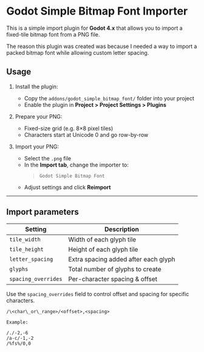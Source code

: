 # Godot Simple Bitmap Font Importer

This is a simple import plugin for **Godot 4.x** that allows you to import a fixed-tile bitmap font from a PNG file.

The reason this plugin was created was because I needed a way to import a packed bitmap font while allowing custom letter spacing.

## Usage

1. Install the plugin:
   - Copy the `addons/godot_simple_bitmap_font/` folder into your project
   - Enable the plugin in **Project > Project Settings > Plugins**

2. Prepare your PNG:
   - Fixed-size grid (e.g. 8×8 pixel tiles)
   - Characters start at Unicode 0 and go row-by-row

3. Import your PNG:
   - Select the `.png` file
   - In the **Import tab**, change the importer to:
     > `Godot Simple Bitmap Font`
   - Adjust settings and click **Reimport**

---

## Import parameters

| Setting             | Description                          |
|---------------------|--------------------------------------|
| `tile_width`        | Width of each glyph tile             |
| `tile_height`       | Height of each glyph tile            |
| `letter_spacing`    | Extra spacing added after each glyph |
| `glyphs`            | Total number of glyphs to create     |
| `spacing_overrides` | Per-character spacing & offset       |

Use the `spacing_overrides` field to control offset and spacing for specific characters.

```
/\<char\_or\_range>/<offset>,<spacing>

Example:

/./-2,-6
/a-c/-1,-2
/%fs%/0,0
```
